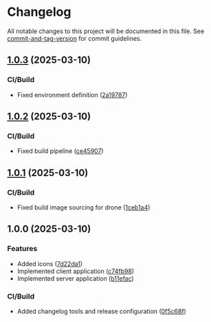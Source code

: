# Changelog

All notable changes to this project will be documented in this file. See [commit-and-tag-version](https://github.com/absolute-version/commit-and-tag-version) for commit guidelines.

## [1.0.3](https://github.com/gergof/barcode-to-pc/compare/v1.0.2...v1.0.3) (2025-03-10)


### CI/Build

* Fixed environment definition ([2a19787](https://github.com/gergof/barcode-to-pc/commit/2a19787104195a0766f71c2ac41bcd8c1d06bb12))

## [1.0.2](https://github.com/gergof/barcode-to-pc/compare/v1.0.1...v1.0.2) (2025-03-10)


### CI/Build

* Fixed build pipeline ([ce45907](https://github.com/gergof/barcode-to-pc/commit/ce459072f50ddb7f354c28c588bc396a44a43600))

## [1.0.1](https://github.com/gergof/barcode-to-pc/compare/v1.0.0...v1.0.1) (2025-03-10)


### CI/Build

* Fixed build image sourcing for drone ([1ceb1a4](https://github.com/gergof/barcode-to-pc/commit/1ceb1a4e397eeabf12535642828880f166b47d35))

## 1.0.0 (2025-03-10)


### Features

* Added icons ([7d22da1](https://github.com/gergof/barcode-to-pc/commit/7d22da150ba56aca1b65024b6cbe3d8aeed60965))
* Implemented client application ([c74fb98](https://github.com/gergof/barcode-to-pc/commit/c74fb98f04ed1875e83239f4f2151565f30acb5f))
* Implemented server application ([b11efac](https://github.com/gergof/barcode-to-pc/commit/b11efac8c882242cc15d2588d6d587b1cecade86))


### CI/Build

* Added changelog tools and release configuration ([0f5c68f](https://github.com/gergof/barcode-to-pc/commit/0f5c68fe55a690f5a21278356c0e2e9b3cf38c65))
